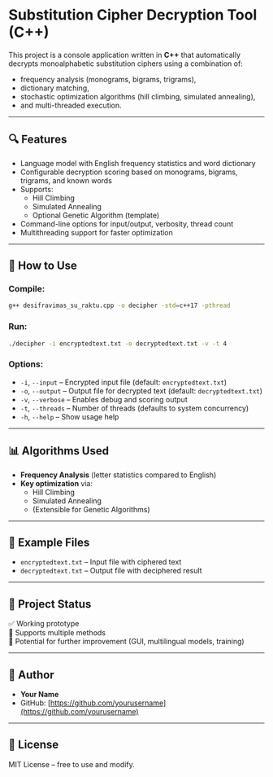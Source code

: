
# Substitution Cipher Decryption Tool (C++)

This project is a console application written in **C++** that automatically decrypts monoalphabetic substitution ciphers using a combination of:

- frequency analysis (monograms, bigrams, trigrams),
- dictionary matching,
- stochastic optimization algorithms (hill climbing, simulated annealing),
- and multi-threaded execution.

---

## 🔍 Features

- Language model with English frequency statistics and word dictionary
- Configurable decryption scoring based on monograms, bigrams, trigrams, and known words
- Supports:
  - Hill Climbing
  - Simulated Annealing
  - Optional Genetic Algorithm (template)
- Command-line options for input/output, verbosity, thread count
- Multithreading support for faster optimization

---

## 🚀 How to Use

### **Compile:**
```bash
g++ desifravimas_su_raktu.cpp -o decipher -std=c++17 -pthread
```

### **Run:**
```bash
./decipher -i encryptedtext.txt -o decryptedtext.txt -v -t 4
```

### **Options:**
- `-i`, `--input` – Encrypted input file (default: `encryptedtext.txt`)
- `-o`, `--output` – Output file for decrypted text (default: `decryptedtext.txt`)
- `-v`, `--verbose` – Enables debug and scoring output
- `-t`, `--threads` – Number of threads (defaults to system concurrency)
- `-h`, `--help` – Show usage help

---

## 📊 Algorithms Used

- **Frequency Analysis** (letter statistics compared to English)
- **Key optimization** via:
  - Hill Climbing
  - Simulated Annealing
  - (Extensible for Genetic Algorithms)

---

## 📁 Example Files

- `encryptedtext.txt` – Input file with ciphered text
- `decryptedtext.txt` – Output file with deciphered result

---

## 📌 Project Status

✅ Working prototype  
🧪 Supports multiple methods  
🔄 Potential for further improvement (GUI, multilingual models, training)

---

## 👤 Author

- **Your Name**
- GitHub: [https://github.com/yourusername](https://github.com/yourusername)

---

## 📜 License

MIT License – free to use and modify.
